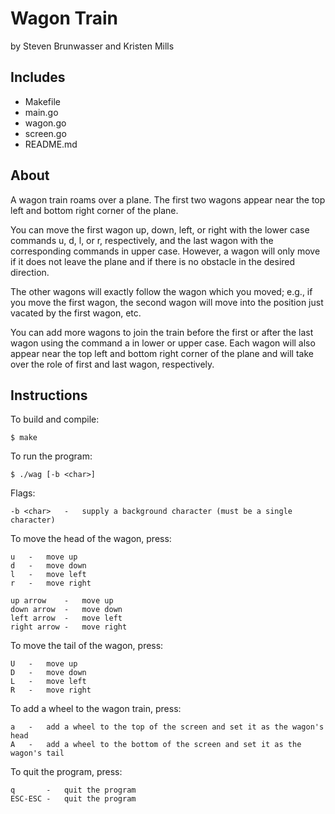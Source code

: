 Wagon Train
===========

by Steven Brunwasser and Kristen Mills


Includes
--------

* Makefile
* main.go
* wagon.go
* screen.go
* README.md


About
-----

A wagon train roams over a plane. The first two wagons appear near the top left and bottom right corner of the plane.

You can move the first wagon up, down, left, or right with the lower case commands u, d, l, or r, respectively, and the last wagon with the corresponding commands in upper case. However, a wagon will only move if it does not leave the plane and if there is no obstacle in the desired direction.

The other wagons will exactly follow the wagon which you moved; e.g., if you move the first wagon, the second wagon will move into the position just vacated by the first wagon, etc.

You can add more wagons to join the train before the first or after the last wagon using the command a in lower or upper case. Each wagon will also appear near the top left and bottom right corner of the plane and will take over the role of first and last wagon, respectively.


Instructions
------------

To build and compile:

	$ make

To run the program:

	$ ./wag [-b <char>]

Flags:

	-b <char>	-	supply a background character (must be a single character)

To move the head of the wagon, press:

	u 	-	move up
	d 	-	move down
	l 	-	move left
	r 	-	move right

	up arrow 	-	move up
	down arrow 	-	move down
	left arrow 	-	move left
	right arrow	-	move right

To move the tail of the wagon, press:

	U 	-	move up
	D 	-	move down
	L 	-	move left
	R 	-	move right

To add a wheel to the wagon train, press:

	a 	-	add a wheel to the top of the screen and set it as the wagon's head
	A 	-	add a wheel to the bottom of the screen and set it as the wagon's tail

To quit the program, press:

	q 		-	quit the program
	ESC-ESC	-	quit the program